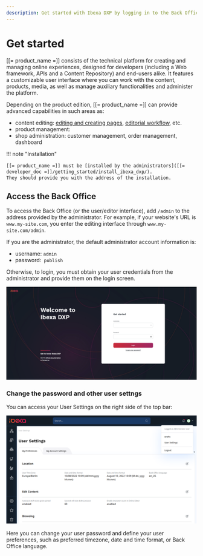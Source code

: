 ```yaml
---
description: Get started with Ibexa DXP by logging in to the Back Office.
---
```


# Get started

[[= product_name =]] consists of the technical platform for creating and managing 
online experiences, designed for developers (including a Web framework, APIs and 
a Content Repository) and end-users alike.
It features a customizable user interface where you can work with the content, 
products, media, as well as manage auxiliary functionalities and administer the platform.

Depending on the product edition, [[= product_name =]] can provide advanced capabilities in such areas as:

- content editing: [editing and creating pages](content_management/work_with_pages.md), [editorial workflow](content_management/workflow_management/editorial_workflow.md), etc.
- product management: 
- shop administration: customer management, order management, dashboard

!!! note "Installation"

    [[= product_name =]] must be [installed by the administrators]([[= developer_doc =]]/getting_started/install_ibexa_dxp/).
    They should provide you with the address of the installation.

## Access the Back Office

To access the Back Office (or the user/editor interface), add `/admin` to the address provided by the administrator.
For example, if your website's URL is `www.my-site.com`, you enter the editing interface through `www.my-site.com/admin`.

If you are the administrator, the default administrator account information is:

- username: `admin`
- password:` publish`

Otherwise, to login, you must obtain your user credentials from the administrator and provide them on the login screen.

![Login screen](img/login_form.png "Login screen")

### Change the password and other user settngs

You can access your User Settings on the right side of the top bar:

![User preferences menu](img/user_preferences.png)

Here you can change your user password and define your user preferences,
such as preferred timezone, date and time format, or Back Office language.

